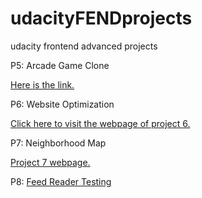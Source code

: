 # udacityFENDprojects
udacity frontend advanced projects

P5: Arcade Game Clone

[Here is the link.](https://xhlsrj.github.io/udacityFENDprojects/Arcade%20Game%20Clone_zh/index.html)

P6: Website Optimization

[Click here to visit the webpage of project 6.](https://xhlsrj.github.io/udacityFENDprojects/Website%20Optimization_zh/index.html)

P7: Neighborhood Map

[Project 7 webpage.](https://xhlsrj.github.io/udacityFENDprojects/Neighborhood%20Map/index.html)

P8: [Feed Reader Testing](https://xhlsrj.github.io/udacityFENDprojects/Feed%20Reader%20Testing_zh/index.html)
